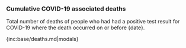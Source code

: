 ﻿### Cumulative COVID-19 associated deaths

Total number of deaths of people who had had a positive test result for COVID-19 where the death occurred on or before {date}.

{inc:base/deaths.md|modals}
